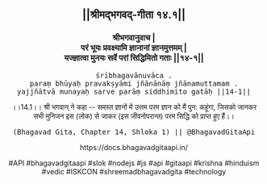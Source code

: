 <center><h2>||श्रीमद्‍भगवद्‍-गीता १४.१||</h2>
<h3>श्रीभगवानुवाच |<br/>परं भूयः प्रवक्ष्यामि ज्ञानानां ज्ञानमुत्तमम् |<br/>यज्ज्ञात्वा मुनयः सर्वे परां सिद्धिमितो गताः ||१४-१||</h3>
<pre>śrībhagavānuvāca .<br/>paraṃ bhūyaḥ pravakṣyāmi jñānānāṃ jñānamuttamam .<br/>yajjñātvā munayaḥ sarve parāṃ siddhimito gatāḥ ||14-1||</pre>
<p>।।14.1।। श्री भगवान् ने कहा -- समस्त ज्ञानों में उत्तम परम ज्ञान को मैं पुन: कहूंगा, जिसको जानकर सभी मुनिजन इस (लोक) से जाकर (इस जीवनोपरान्त) परम सिद्धि को प्राप्त हुए हैं।।</p>
<pre>(Bhagavad Gita, Chapter 14, Shloka 1) || @BhagavadGitaApi</pre><p>https://docs.bhagavadgitaapi.in/</p><p>#API #bhagavadgitaapi #slok #nodejs #js #api #gitaapi #krishna #hinduism #vedic #ISKCON #shreemadbhagavadgita #technology</p></center>